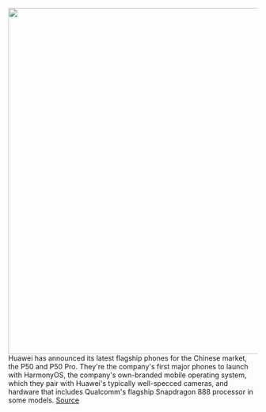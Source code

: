 <img src='https://cdn.vox-cdn.com/thumbor/GJzrDsHmkBD_iK5TI8Y5yG4lhEY=/0x0:1350x900/1200x800/filters:focal(567x342:783x558)/cdn.vox-cdn.com/uploads/chorus_image/image/69649678/msedge_IURr7pZvgC.0.png' width='700px' /><br/>
Huawei has announced its latest flagship phones for the Chinese market, the P50 and P50 Pro. They're the company's first major phones to launch with HarmonyOS, the company's own-branded mobile operating system, which they pair with Huawei's typically well-specced cameras, and hardware that includes Qualcomm's flagship Snapdragon 888 processor in some models.
<a href='https://www.theverge.com/2021/7/29/22598135/huawei-p50-china-release-date-price-news-features-specs-cameras'> Source <a/>